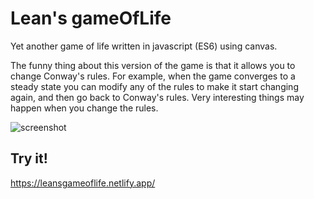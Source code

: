 # Lean's gameOfLife
Yet another game of life written in javascript (ES6) using canvas.

The funny thing about this version of the game is that it allows you to change Conway's rules. 
For example, when the game converges to a steady state you can modify any of the rules to make it start changing again, and then go back to Conway's rules. Very interesting things may happen when you change the rules.

![screenshot](https://imgur.com/xsGvHuz)

## Try it!

https://leansgameoflife.netlify.app/


